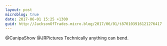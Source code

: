 ```yaml
---
layout: post
microblog: true
date: 2017-06-01 15:25 +1300
guid: http://JacksonOfTrades.micro.blog/2017/06/01/t870103916121276417.html
---
```

@CanipaShow @JRPictures Technically anything can bend.
